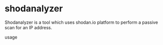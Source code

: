 # shodanalyzer
Shodanalyzer is a tool which uses shodan.io platform to perform a passive scan for an IP address.

usage
